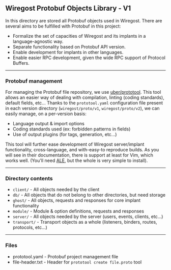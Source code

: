 
## Wiregost Protobuf Objects Library - V1

In this directory are stored all Protobuf objects used in Wiregost. 
There are several aims to be fulfilled with Protobuf in this project:

- Formalize the set of capacities of Wiregost and its implants in a language-agnostic way.
- Separate functionality based on Protobuf API version.
- Enable development for implants in other languages.
- Enable easier RPC development, given the wide RPC support of Protocol Buffers.

----
### Protobuf management

For managing the Protobuf file repository, we use [uber/prototool](https://github.com/uber/prototool).
This tool allows an easier way of dealing with compilation, linting (coding standards), default fields, etc...
Thanks to the `prototool.yaml` configuration file present in each version directory (`wiregost/proto/v1`, `wiregost/proto/v2`),
we can easily manage, on a per-version basis:

- Language output & import options
- Coding standards used (ex: forbidden patterns in fields)
- Use of output plugins (for tags, generation, etc...)

This tool will further ease development of Wiregost server/implant functionality, cross-language, and with-easy-to reproduce builds.
As you will see in their documentation, there is support at least for Vim, which works well. 
(You'll need [ALE](https://github.com/dense-analysis/ale), but the whole is very simple to install).


----
### Directory contents

- `client/`     - All objects needed by the client
- `db/`         - All objects that do not belong to other directories, but need storage
- `ghost/`      - All objects, requests and responses for core implant functionality
- `module/`     - Module & option definitions, requests and responses
- `server/`     - All objects needed by the server (users, events, clients, etc...)
- `transport/`  - Transport objects as a whole (listeners, binders, routes, protocols, etc...) 


----

### Files

- prototool.yaml    - Protobuf project management file
- file-header.txt   - Header for `prototool create file.proto` tool

